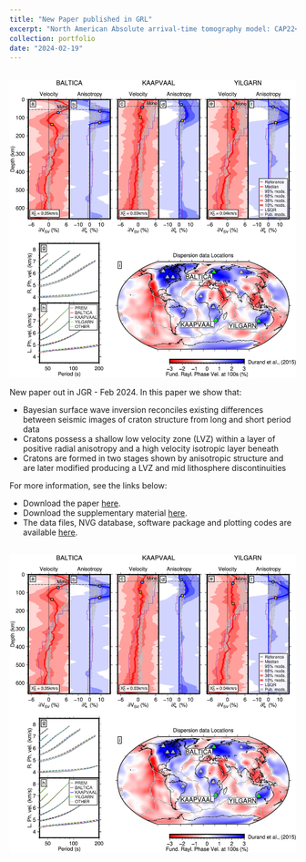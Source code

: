```yaml
---
title: "New Paper published in GRL"
excerpt: "North American Absolute arrival-time tomography model: CAP22<br/><img src='/images/2023GL106170-header.png'>"
collection: portfolio
date: "2024-02-19"
---
```


<br/><img src='/images/2023GL106170-f01.jpg'>

New paper out in JGR - Feb 2024. In this paper we show that:

* Bayesian surface wave inversion reconciles existing differences between seismic images of craton structure from long and short period data
* Cratons possess a shallow low velocity zone (LVZ) within a layer of positive radial anisotropy and a high velocity isotropic layer beneath
* Cratons are formed in two stages shown by anisotropic structure and are later modified producing a LVZ and mid lithosphere discontinuities


For more information, see the links below:

* Download the paper [here](/files/Boyce_et_al_GRL_2024.pdf).
* Download the supplementary material [here](/files/ESUPP_Boyce_et_al_GRL_2024.pdf).
* The data files, NVG database, software package and plotting codes are available [here](https://zenodo.org/records/8167649).

<br/><img src='/images/2023GL106170-f01.jpg'>
